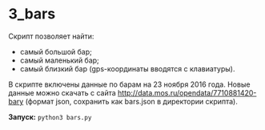 # 3_bars

Скрипт позволяет найти:
* самый большой бар;
* самый маленький бар;
* самый близкий бар (gps-координаты вводятся с клавиатуры).

В скрипте включены данные по барам на 23 ноября 2016 года. Новые данные можно скачать с сайта http://data.mos.ru/opendata/7710881420-bary (формат json, сохранить как bars.json в директории скрипта). 

**Запуск:**
`python3 bars.py`